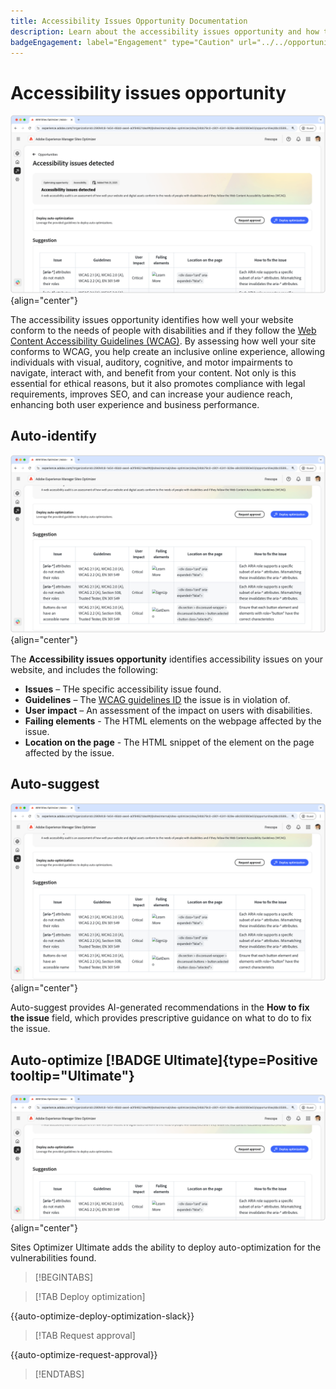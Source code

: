 ```yaml
---
title: Accessibility Issues Opportunity Documentation
description: Learn about the accessibility issues opportunity and how to use it to increase the security of on your website.
badgeEngagement: label="Engagement" type="Caution" url="../../opportunity-types/engagement.md" tooltip="Engagement"
---
```


# Accessibility issues opportunity

![Accessibility issues opportunity](./assets/accessibility-issues/hero.png){align="center"}

The accessibility issues opportunity identifies how well your website conform to the needs of people with disabilities and if they follow the [Web Content Accessibility Guidelines (WCAG)](https://www.w3.org/TR/WCAG21/). By assessing how well your site conforms to WCAG, you help create an inclusive online experience, allowing individuals with visual, auditory, cognitive, and motor impairments to navigate, interact with, and benefit from your content. Not only is this essential for ethical reasons, but it also promotes compliance with legal requirements, improves SEO, and can increase your audience reach, enhancing both user experience and business performance.

## Auto-identify

![Auto-identify accessibility issues](./assets/accessibility-issues/auto-identify.png){align="center"}

The **Accessibility issues opportunity** identifies accessibility issues on your website, and includes the following:

* **Issues** – THe specific accessibility issue found.
* **Guidelines** – The [WCAG guidelines ID](https://www.w3.org/TR/WCAG21/) the issue is in violation of.
* **User impact** – An assessment of the impact on users with disabilities.
* **Failing elements** - The HTML elements on the webpage affected by the issue.
* **Location on the page** - The HTML snippet of the element on the page affected by the issue.

## Auto-suggest

![Auto-suggest accessibility issues](./assets/accessibility-issues/auto-suggest.png){align="center"}

Auto-suggest provides AI-generated recommendations in the **How to fix the issue** field, which provides prescriptive guidance on what to do to fix the issue.

## Auto-optimize [!BADGE Ultimate]{type=Positive tooltip="Ultimate"}

![Auto-optimize accessibility issues](./assets/accessibility-issues/auto-optimize.png){align="center"}

Sites Optimizer Ultimate adds the ability to deploy auto-optimization for the vulnerabilities found.

>[!BEGINTABS]

>[!TAB Deploy optimization]

{{auto-optimize-deploy-optimization-slack}}

>[!TAB Request approval]

{{auto-optimize-request-approval}}

>[!ENDTABS]
